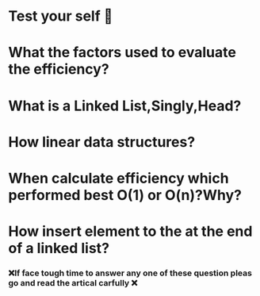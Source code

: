 # Test your self 📢

# What the factors used to evaluate the efficiency?

# What is a Linked List,Singly,Head?

# How linear data structures?

# When calculate efficiency which performed best O(1) or O(n)?Why?

# How insert element to the  at the end of a linked list?


### ❌If face tough time to answer any one of these question pleas go and read the artical carfully ❌
